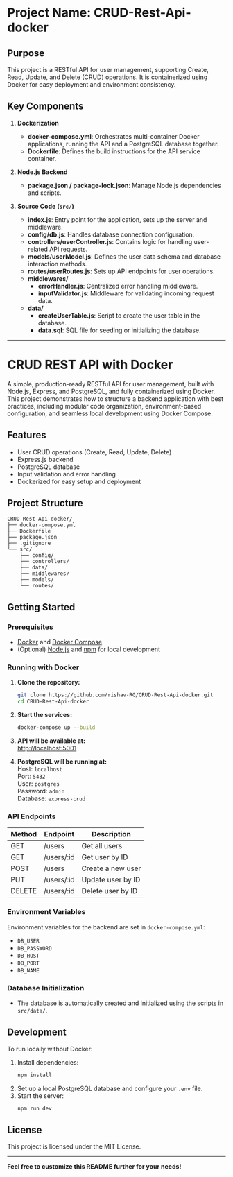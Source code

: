 # Project Name: CRUD-Rest-Api-docker

## Purpose
This project is a RESTful API for user management, supporting Create, Read, Update, and Delete (CRUD) operations. It is containerized using Docker for easy deployment and environment consistency.

## Key Components

1. **Dockerization**
   - **docker-compose.yml**: Orchestrates multi-container Docker applications, running the API and a PostgreSQL database together.
   - **Dockerfile**: Defines the build instructions for the API service container.

2. **Node.js Backend**
   - **package.json / package-lock.json**: Manage Node.js dependencies and scripts.

3. **Source Code (`src/`)**
   - **index.js**: Entry point for the application, sets up the server and middleware.
   - **config/db.js**: Handles database connection configuration.
   - **controllers/userController.js**: Contains logic for handling user-related API requests.
   - **models/userModel.js**: Defines the user data schema and database interaction methods.
   - **routes/userRoutes.js**: Sets up API endpoints for user operations.
   - **middlewares/**
     - **errorHandler.js**: Centralized error handling middleware.
     - **inputValidator.js**: Middleware for validating incoming request data.
   - **data/**
     - **createUserTable.js**: Script to create the user table in the database.
     - **data.sql**: SQL file for seeding or initializing the database.

---

# CRUD REST API with Docker

A simple, production-ready RESTful API for user management, built with Node.js, Express, and PostgreSQL, and fully containerized using Docker.  
This project demonstrates how to structure a backend application with best practices, including modular code organization, environment-based configuration, and seamless local development using Docker Compose.

## Features

- User CRUD operations (Create, Read, Update, Delete)
- Express.js backend
- PostgreSQL database
- Input validation and error handling
- Dockerized for easy setup and deployment

## Project Structure

```
CRUD-Rest-Api-docker/
├── docker-compose.yml
├── Dockerfile
├── package.json
├── .gitignore
└── src/
    ├── config/
    ├── controllers/
    ├── data/
    ├── middlewares/
    ├── models/
    └── routes/
```

## Getting Started

### Prerequisites

- [Docker](https://www.docker.com/get-started) and [Docker Compose](https://docs.docker.com/compose/)
- (Optional) [Node.js](https://nodejs.org/) and [npm](https://www.npmjs.com/) for local development

### Running with Docker

1. **Clone the repository:**
   ```sh
   git clone https://github.com/rishav-RG/CRUD-Rest-Api-docker.git
   cd CRUD-Rest-Api-docker
   ```

2. **Start the services:**
   ```sh
   docker-compose up --build
   ```

3. **API will be available at:**  
   [http://localhost:5001](http://localhost:5001)

4. **PostgreSQL will be running at:**  
   Host: `localhost`  
   Port: `5432`  
   User: `postgres`  
   Password: `admin`  
   Database: `express-crud`

### API Endpoints

| Method | Endpoint         | Description           |
|--------|------------------|-----------------------|
| GET    | /users           | Get all users         |
| GET    | /users/:id       | Get user by ID        |
| POST   | /users           | Create a new user     |
| PUT    | /users/:id       | Update user by ID     |
| DELETE | /users/:id       | Delete user by ID     |

### Environment Variables

Environment variables for the backend are set in `docker-compose.yml`:

- `DB_USER`
- `DB_PASSWORD`
- `DB_HOST`
- `DB_PORT`
- `DB_NAME`

### Database Initialization

- The database is automatically created and initialized using the scripts in `src/data/`.

## Development

To run locally without Docker:

1. Install dependencies:
   ```sh
   npm install
   ```
2. Set up a local PostgreSQL database and configure your `.env` file.
3. Start the server:
   ```sh
   npm run dev
   ```

## License

This project is licensed under the MIT License.

---

**Feel free to customize this README further for your needs!** 